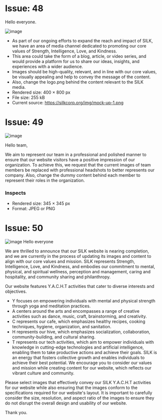 # Issue: 48 

Hello everyone.

![image](https://user-images.githubusercontent.com/117284277/221255490-12dc11af-f84e-4dbd-9ba0-f92c98aebf51.png)

- As part of our ongoing efforts to expand the reach and impact of SILK, we have an area of media channel dedicated to promoting our core values
of Strength, Intelligence, Love, and Kindness. 
- This area could take the form of a blog, article, or video series, and would provide a platform for us to share our ideas, insights, and experiences
 with a wider audience.
- Images should be high-quality, relevant, and in line with our core values, be visually appealing and help to convey the message of the content.
- Also, change the logo.png behind the content relevant to the SILK media. 
- Rendered size:	400 × 800 px
- File size:	255 kB
- Current source:	https://silkcorp.org/img/mock-up-1.png


# Issue: 49 
 ![image](https://user-images.githubusercontent.com/117284277/221256504-c7dca85b-2a3f-4456-a898-ed1fb2241e1d.png)

Hello team,

We aim to represent our team in a professional and polished manner to ensure that our website visitors have a positive impression of our organization.
To achieve this, we request that the current images of team members be replaced with professional headshots to better represents our company. Also, change the
dummy content behind each member to represent their roles in the organization.

### Inspects
- Rendered size:	345 × 345 px
- Format: JPEG or PNG

# Issue: 50
![image](https://user-images.githubusercontent.com/117284277/221556975-f05ec333-3340-44b1-84ee-f6240ba71380.png)
Hello everyone

We are thrilled to announce that our SILK website is nearing completion, and we are currently in the process of updating its images and content to align with our core values and mission. SILK represents Strength, Intelligence, Love, and Kindness, and embodies our commitment to mental, physical, and spiritual wellness, perception and management, caring and hospitality, and community sharing and philanthropy.

Our website features Y.A.C.H.T activities that cater to diverse interests and objectives.

- Y focuses on empowering individuals with mental and physical strength through yoga and meditation practices.
- A centers around the arts and encompasses a range of creative activities such as dance, music, craft, brainstorming, and creativity.
- C represents our cafe, which emphasizes healthy recipes, cooking techniques, hygiene, organization, and sanitation.
- H represents our hive, which emphasizes socialization, collaboration, community-building, and cultural sharing.
- T represents our tech activities, which aim to empower individuals with knowledge in cutting-edge technologies and artificial intelligence, enabling them to take productive actions and achieve their goals.
SILK is an energy that fosters collective growth and enables individuals to achieve their best potential. We encourage you to consider our values and mission while creating content for our website, which reflects our vibrant culture and community.

Please select images that effectively convey our SILK Y.A.C.H.T activities for our website while also ensuring that the images conform to the specifications required for our website's layout. It is important to carefully consider the size, resolution, and aspect ratio of the images to ensure they do not disrupt the overall design and usability of our website.

Thank you.
